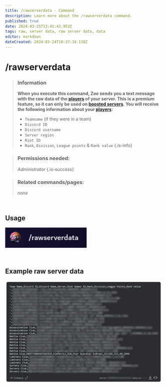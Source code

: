 ```yaml
---
title: /rawserverdata - Command
description: Learn more about the /rawserverdata command.
published: true
date: 2024-03-25T13:41:43.953Z
tags: raw, server data, raw server data, data
editor: markdown
dateCreated: 2024-03-24T10:37:34.118Z
---
```


# /rawserverdata

>### Information
>**When you execute this command, Zoe sends you a text message with the raw data of the [players](/en/terms/player) of your server. This is a premium feature, so it can only be used on [boosted servers](/en/Zoe-Points-And-Boosting). You will receive the following information about your [players](/en/terms/player):**
>- `Teamname` (if they were in a team)
>- `Discord ID`
>- `Discord username`
>- `Server region`
>- `Riot ID`
>- `Rank`, `Division`, `League points` & `Rank value`
>{.is-info}

>### Permissions needed:
>*Administrator*
>{.is-success}

>### Related commands/pages:
>*none*

<br>

## Usage
![](/en_/en_rawserverdata.png)

<br>

## Example raw server data
![](/en_/en_rawserverdata_output.png)